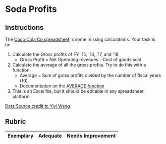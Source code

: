 # Soda Profits

## Instructions

The [Coco Cola Co spreadsheet](CocaColaCo.xlsx) is some missing calculations. Your task is to: 

1. Calculate the Gross profits of FY '15, '16, '17, and '18
    - Gross Profit = Net Operating revenues - Cost of goods sold
1. Calculate the average of all the gross profits. Try to do this with a function.
    - Average = Sum of gross profits divided by the number of fiscal years (10)
    - Documentation on the [AVERAGE function](https://support.microsoft.com/en-us/office/average-function-047bac88-d466-426c-a32b-8f33eb960cf6)
1. This is an Excel file, but it should be editable in any spreadsheet platform

[Data Source credit to Yiyi Wang](https://www.kaggle.com/yiyiwang0826/cocacola-excel)

## Rubric

Exemplary | Adequate | Needs Improvement
--- | --- | -- |
